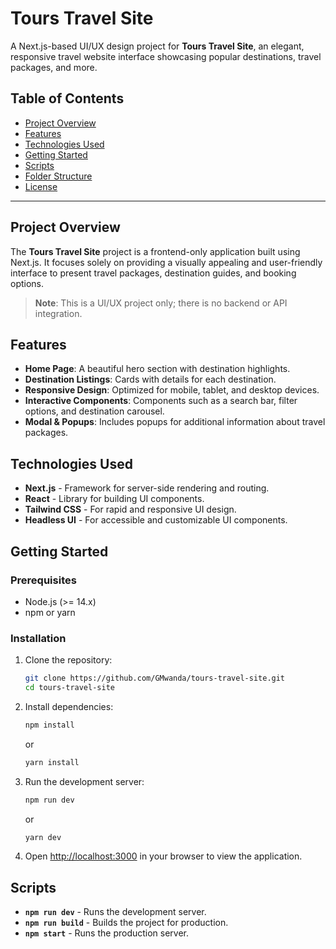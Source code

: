 # Tours Travel Site

A Next.js-based UI/UX design project for **Tours Travel Site**, an elegant, responsive travel website interface
showcasing popular destinations, travel packages, and more.

## Table of Contents

- [Project Overview](#project-overview)
- [Features](#features)
- [Technologies Used](#technologies-used)
- [Getting Started](#getting-started)
- [Scripts](#scripts)
- [Folder Structure](#folder-structure)
- [License](#license)

---

## Project Overview

The **Tours Travel Site** project is a frontend-only application built using Next.js. It focuses solely on providing a
visually appealing and user-friendly interface to present travel packages, destination guides, and booking options.

> **Note**: This is a UI/UX project only; there is no backend or API integration.

## Features

- **Home Page**: A beautiful hero section with destination highlights.
- **Destination Listings**: Cards with details for each destination.
- **Responsive Design**: Optimized for mobile, tablet, and desktop devices.
- **Interactive Components**: Components such as a search bar, filter options, and destination carousel.
- **Modal & Popups**: Includes popups for additional information about travel packages.

## Technologies Used

- **Next.js** - Framework for server-side rendering and routing.
- **React** - Library for building UI components.
- **Tailwind CSS** - For rapid and responsive UI design.
- **Headless UI** - For accessible and customizable UI components.

## Getting Started

### Prerequisites

- Node.js (>= 14.x)
- npm or yarn

### Installation

1. Clone the repository:
   ```bash
   git clone https://github.com/GMwanda/tours-travel-site.git
   cd tours-travel-site
   ```

2. Install dependencies:
   ```bash
   npm install
   ```
   or
   ```bash
   yarn install
   ```

3. Run the development server:
   ```bash
   npm run dev
   ```
   or
   ```bash
   yarn dev
   ```

4. Open [http://localhost:3000](http://localhost:3000) in your browser to view the application.

## Scripts

- **`npm run dev`** - Runs the development server.
- **`npm run build`** - Builds the project for production.
- **`npm start`** - Runs the production server.


